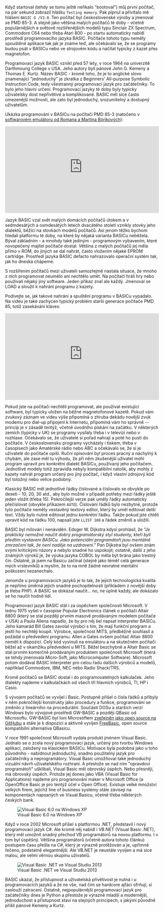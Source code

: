 <!-- dcterms:title = Když BASIC vládnul světu -->
<!-- dcterms:abstract = Když startoval (tehdy se tomu ještě neříkalo “bootoval”) můj první počítač, na pár sekund zobrazil hlášku “Testing memory”. Pak pípnul a přivítalo mě hlášení “BASIC G /V3.0”. Ten počítač byl československé výroby a jmenoval se PMD 85-3. A stejně jako většina malých počítačů té doby – včetně populárnějších a světově rozšířenějších modelů typu Sinclair ZX Spectrum, Commodore C64 nebo třeba Atari 800 – po startu automaticky nabídl prostředí programovacího jazyka BASIC. -->
<!-- dcterms:creator = Michal Altair Valášek -->
<!-- x4w:pictureUrl = /perex-pictures/20210513-basic.png -->
<!-- x4w:pictureWidth = 150 -->
<!-- x4w:pictureHeight = 150 -->
<!-- x4w:category = IT historie -->
<!-- dcterms:date = 2024-06-26 -->

Když startoval (tehdy se tomu ještě neříkalo "bootoval") můj první počítač, na pár sekund zobrazil hlášku `Testing memory`. Pak pípnul a přivítalo mě hlášení `BASIC G /V3.0`. Ten počítač byl československé výroby a jmenoval se PMD 85-3. A stejně jako většina malých počítačů té doby - včetně populárnějších a světově rozšířenějších modelů typu Sinclair ZX Spectrum, Commodore C64 nebo třeba Atari 800 - po startu automaticky nabídl prostředí programovacího jazyka BASIC. Počítače tohoto typu neměly spouštěné aplikace tak jak je známe teď, ale očekávalo se, že se programy budou psát v BASICu nebo ve strojovém kódu a načítat typicky z kazet přes magnetofon.

Programovací jazyk BASIC vznikl před 57 lety, v roce 1964 na univerzitě Darthmoung College v USA. Jeho autory byli pánové John G. Kemeny a Thomas E. Kurtz. Název BASIC - kromě toho, že je to anglické slovo znamenající "jednoduchý" je zkratka z Beginners' All-purpose Symbolic Instruction Code, tedy všestranný programovací jazyk pro začátečníky. To bylo jeho hlavní určení. Programovací jazyky té doby byly typicky uživatelsky dost nepřívětivé a komplikované. BASIC měl sice často omezenější možnosti, ale zato byl jednoduchý, srozumitelný a dostupný uživatelům.

Ukázka programování v BASICu na počítači PMD 85-3 (natočeno v [softwarovém emulátoru od Romana a Martina Bórikových](https://pmd85.borik.net/wiki/Emulator)): 

<div style="position:relative;padding-top:56.25%;">
  <iframe src="https://www.youtube-nocookie.com/embed/ILvHAdSheAg" frameborder="0" allowfullscreen allow="accelerometer; autoplay; encrypted-media; gyroscope; picture-in-picture" style="position:absolute;top:0;left:0;width:100%;height:100%;"></iframe>
</div>

Jazyk BASIC vzal svět malých domácích počítačů útokem a v sedmdesátých a osmdesátých letech dvacátého století vznikly stovky jeho dialektů, běžící na stovkách modelů počítačů. Asi jenom těžko bychom hledali platformu té doby, na které by nějaká varianta BASICu neběžela. Býval základním - a mnohdy také jediným - programovým vybavením, které novopečený majitel počítače dostal. Většina z malých počítačů jej měla přímo v ROM, do jiných se dal nahrát, často vložením nějaké EPROM cartridge. Prostředí jazyka BASIC defacto nahrazovalo operační systém tak, jak ho dneska chápeme.

S rozšířením počítačů mezi uživateli samozřejmě nastala situace, že mnoho z nich programovat neumělo ani nechtělo umět. Na počítači hráli hry nebo používali nějaký jiný software. Jeden příkaz znal ale každý. Jmenoval se LOAD a sloužil k nahrání programu z kazety. 

Podívejte se, jak takové nahrání a spuštění programu v BASICu vypadalo. Na videu je také zachycen typický problém starší generace počítače PMD 85, totiž zasekávání kláves:

<div style="position:relative;padding-top:56.25%;">
  <iframe src="https://www.youtube-nocookie.com/embed/VxIJMGFXT9w" frameborder="0" allowfullscreen allow="accelerometer; autoplay; encrypted-media; gyroscope; picture-in-picture" style="position:absolute;top:0;left:0;width:100%;height:100%;"></iframe>
</div>

Pokud jste na počítači nechtěli programovat, ale používat existující software, byl typicky uložen na běžné magnetofonové kazetě. Pokud vám zvukový záznam ve videu výše připomíná o zhruba dekádu novější zvuk modemu pro dial-up připojení k Internetu, připomíná vám ho správně -- princip je v zásadě tentýž, včetně úvodního pískání na začátku. V některých zemích (typicky v UK) se programy vysílaly třeba i v televizi nebo v rozhlase. Očekávalo se, že uživatelé si pořad nahrají a poté ho pustí do počítače. V československu programy vycházely i tiskem, třeba v časopisech jako Amatérské rádio nebo ABC a očekávalo se, že si je uživatelé do počítače opíší. Ruční opisování byl proces pracný a náchylný k chybám, ale zase měl tu výhodu, že při něm zkušenější uživatel mohl program upravit pro konkrétní dialekt BASICu, používaný jeho počítačem. Jednotlivé modely totiž zpravidla nebyly kompatibilní natolik, aby mohly z kazety nahrát program určený pro jiný počítač, i když vlastní zdrojový kód byl totožný nebo velice podobný.

Klasický BASIC měl jednotlivé řádky číslované a číslovalo se obvykle po deseti - 10, 20, 30 atd., aby bylo možné v případě potřeby mezi řádky ještě jeden vložit (třeba 15). Pokročilejší verze pak uměly řádky automaticky přečíslovat (obvykle příkazem `AUTO`). Číslování řádků bylo nezbytné, protože tyto počítače neměly vestavěný textový editor, který by uměl editovat delší text. Vždy bylo nutné editovat jednu konkrétní řádku. Takže pokud jste chtěli upravit kód na řádku 100, napsali jste `LLIST 100` a řádek změnili a uložili.

BASIC byl milován i nenáviděn. Edsger W. Dijkstra kdysi prohlásil, že _"Je prakticky nemožné naučit dobrý programátorský styl studenty, kteří byli předtím vystaveni BASICu. Jako potenciální programátoři jsou mentálně zmrzačení tak, že není naděje na uzdravení."_ Pan Dijkstra byl ovšem znám svými kritickými názory a nebylo snadné ho uspokojit; ostatně, další z jeho známých výroků je, že výuka jazyka COBOL by měla být brána jako trestný čin. Ostatně, já jsem na Basicu začínal (stejně jako téměř celá generace mých vrstevníků) a myslím, že to na mně žádné nevratné mentální poškození nezanechalo.

Jenomže u programovacích jazyků je to tak, že jejich technologická kvalita je nepřímo úměrná jejich snadné pochopitelnosti (příkladem z novější doby je třeba PHP). A BASIC se dokázal naučit... no, ne úplně každý, ale dokázalo se ho naučit hodně lidí.

Programovací jazyk BASIC stál i za úspěchem společnosti Microsoft. V lednu 1975 vyšel v časopise Popular Electronics článek o počítači Altair 8800 (který se stal později prvním masově prodávaným modelem počítače v USA) a Paula Allena napadlo, že by pro něj šel napsat interpreter BASICu. Jeho kamarád Bill Gates zavolal výrobci s tím, že mají funkční program a jestli ho nechtějí koupit. Výrobce, společnost MITS, předběžně souhlasil a požádal o předvedení programu. Allen a Gates ovšem počítač Altair 8800 neměli k dispozici. Celý kód vyvinuli na emulátoru a na skutečném počítači běžel až v okamžiku předvedení u MITS. Běžel bezchybně a Altair Basic se stal prvním komerčně prodávaným produktem společnosti Microsoft (která se tehdy jmenovala Micro-Soft, jako Microcomputer Software). Microsoft potom dodával BASIC interpreter pro celou řadu dalších výrobců a modelů, například Commodore, IBM, NEC nebo Radio Shack/TRS.

Kromě počítačů se BASIC dostal i do programovatelných kalkulaček. Jeho dialekty najdeme v kalkulačkách od všech tří hlavních výrobců, TI, HP i Casio.

S vývojem počítačů se vyvíjel i Basic. Postupně přišel o čísla řádků a přibyly v něm pokročilejší konstrukty jako procedury a funkce, programování se změnilo z lineárního na procedurální. Součástí DOSu a starších verzí Windows bylo vývojové prostředí GW-BASIC a později QBasic od Microsoftu. GW-BASIC byl loni Microsoftem [zveřejněn jako open source na GitHubu](https://devblogs.microsoft.com/commandline/microsoft-open-sources-gw-basic/) a stále je k dispozici a aktivně vyvíjen [FreeBasic](https://www.freebasic.net/), open source kompatibilní alternativa QBasicu.

V roce 1991 společnost Microsoft vydala produkt jménem Visual Basic. Jednalo se o zcela nový programovací jazyk, určený pro tvorbu Windows aplikací, založený na klasickém BASICu. Motivace byla podobná jako u toho původního - nabídnout jednoduchý, snadno použitelný jazyk pro začátečníky a neprogramátory. Visual Basic umožňoval také jednoduchý vizuální návrh uživatelského rozhraní. A přestože se nad ním "opravdoví programátoři" ušklíbali, Visual Basic měl obrovský úspěch. Nebo přesněji, má obrovský úspěch. Protože jej dones jako VBA (Visual Basic for Applications) najdeme pro programování maker v Microsoft Office (a OpenOffice Basic je pro tentýž účel v Open Office). Existuje velké množství velkých firem, jejichž line of business systémy stále závisejí na komponentách napsaných ve Visual Basicu, včetně třeba některých českých bank.

<figure>
    <img src="https://www.cdn.altairis.cz/Blog/2024/20240626-basic-01.jpg" alt="Visual Basic 6.0 na Windows XP" />
    <figcaption>Visual Basic 6.0 na Windows XP</figcaption>
</figure>

Když v roce 2002 Microsoft přišel s platformou .NET, představil i nový programovací jazyk C#. Ale kromě něj nabídl i VB.NET (Visual Basic .NET), který měl umožnit snadný přechod VB programátorů na novou platformu. I v tom byl úspěšný. Většina programátorů (včetně autora tohoto článku) postupem času přešla na C#, který je výrazně protěžován a je, upřímně řečeno, podstatně elegantnější. Ale VB.NET je neustále vyvíjen a má sice malou, ale velmi věrnou skupinu uživatelů.

<figure>
    <img src="https://www.cdn.altairis.cz/Blog/2024/20240626-basic-02.jpg" alt="Visual Basic .NET ve Visual Studiu 2013" />
    <figcaption>Visual Basic .NET ve Visual Studiu 2013</figcaption>
</figure>

BASIC ukázal, že přístupnost a uživatelská přívětivost je nutná i u programovacích jazyků a že ne vše, nad čím se hardcore ajťáci ofrňují, si zaslouží zatracení. Ostatně, nejpopulárnější programovací jazyk pro začátečníky dnes je Python a přestože je výrazně mladší a modernější, jednoduchost a přístupnost staví na stejných principech, s jakými původně přišli pánové Kemeny a Kurtz.
